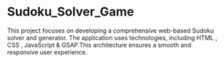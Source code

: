 # Sudoku_Solver_Game
This project focuses on developing a comprehensive web-based Sudoku solver and generator. The application uses technologies, including HTML , CSS , JavaScript &amp; GSAP.This architecture ensures a smooth and responsive user experience. 
